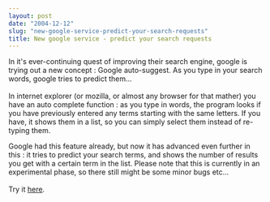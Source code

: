 ```yaml
---
layout: post
date: "2004-12-12"
slug: "new-google-service-predict-your-search-requests"
title: New google service - predict your search requests
---
```


<p>
In it&#39;s ever-continuing quest of improving their search engine, google is trying out a new concept : Google auto-suggest. As you type in your search words, google tries to predict them... <br />
<br />
In internet explorer (or mozilla, or almost any browser for that mather) you have an auto complete function : as you type in words, the program looks if you have previously entered any terms starting with the same letters. If you have, it shows them in a list, so you can simply select them instead of re-typing them. 
</p>
<p>
Google had this feature already, but now it has&nbsp;advanced even further in this : it tries to predict your search terms, and shows the number of results you get with a certain term in the list. Please note that&nbsp;this is currently in an experimental phase, so there still might be some minor bugs etc...<br />
<br />
Try it <a href="https://www.google.com/webhp?complete=1&amp;hl=en">here</a>. 
</p>
